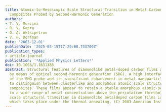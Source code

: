 ```yaml
---
title: Atomic-to-Mesoscopic Scale Structural Transition in Metal-Carbon Diamondlike
  Composites Probed by Second-Harmonic Generation
authors:
- T. V. Murzina
- R. V. Kapra
- O. A. Aktsipetrov
- V. F. Dorfman
date: '2003-12-01'
publishDate: '2025-03-15T17:20:00.743700Z'
publication_types:
- article-journal
publication: '*Applied Physics Letters*'
doi: 10.1063/1.1631386
abstract: Structural features of diamondlike metal-doped carbon films are studied
  by means of optical second-harmonic generation (SHG). A high interfacial sensitivity
  of the SHG probe and its significant enhancement in metal nanoparticles allows one
  to distinguish between clusterlike and amorphous atomic scale structure of carbon-metal
  composites. These films appear to retain a stable amorphous atomic-scale structure
  in a wide range of metal concentration above the percolation threshold. Atomic-to-mesoscopic
  scale structural transition in diamondlike metaldoped carbon films is observed,
  which takes place under the thermal annealing. (C) 2003 American Institute of Physics.
---
```

